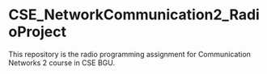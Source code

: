 # CSE_NetworkCommunication2_RadioProject

This repository is the radio programming assignment for Communication Networks 2 course in CSE BGU.
